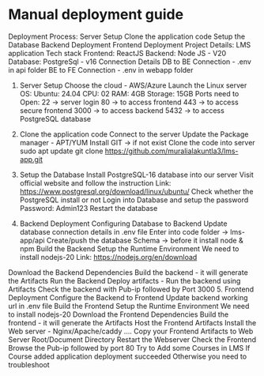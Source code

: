 # Manual deployment guide
Deployment Process:
Server Setup
Clone the application code
Setup the Database 
Backend Deployment
Frontend Deployment
Project Details:
LMS application
Tech stack
Frontend: ReactJS 
Backend: Node JS - V20
Database: PostgreSql - v16
Connection Details
DB to BE Connection - .env in api folder
BE to FE Connection - .env in webapp folder

1. Server Setup
Choose the cloud - AWS/Azure
Launch the Linux server
OS: Ubuntu: 24.04
CPU: 02
RAM: 4GB
Storage: 15GB
Ports need to Open:
22 → server login
80 → to access frontend
443 → to access secure frontend
3000 → to access backend
5432 → to access PostgreSQL database
2. Clone the application code
Connect to the server
Update the Package manager - APT/YUM
Install GIT → if not exist
Clone the code into server
sudo apt update
git clone https://github.com/muralialakuntla3/lms-app.git


3. Setup the Database 
Install PostgreSQL-16 database into our server
Visit official website and follow the instruction
Link: https://www.postgresql.org/download/linux/ubuntu/
Check whether the PostgreSQL install or not
Login into Database and setup the password
Password: Admin123
Restart the database 
4. Backend Deployment
Configuring Database to Backend
Update database connection details in .env file
Enter into code folder → lms-app/api
Create/push the database Schema → before it install node & npm
Build the Backend
Setup the Runtime Environment
We need to install nodejs-20
Link: https://nodejs.org/en/download

Download the Backend Dependencies
Build the backend - it will generate the Artifacts
Run the Backend
Deploy artifacts - Run the backend using Artifacts
Check the backend with Pub-ip followed by Port 3000
5. Frontend Deployment
Configure the Backend to Frontend
Update backend working url in .env file
Build the Frontend
Setup the Runtime Environment
We need to install nodejs-20
Download the Frontend Dependencies
Build the frontend - it will generate the Artifacts
Host the Frontend Artifacts
Install the Web server - Nginx/Apache/caddy ….
Copy your Frontend Artifacts to Web Server Root/Document Directory
Restart the Webserver
Check the Frontend
Browse the Pub-ip followed by port 80
Try to Add some Courses in LMS
If Course added application deployment succeeded 
Otherwise you need to troubleshoot

